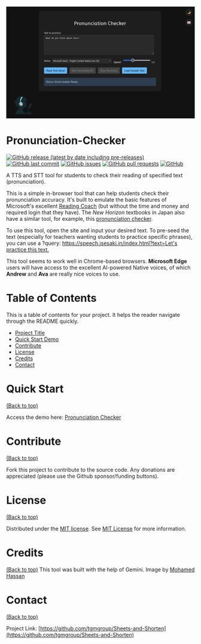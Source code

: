 ![Pronunciation Checker](https://github.com/tgmgroup/Pronunciation-Checker/blob/main/assets/images/pronunciation-checker-xl.png) 

# Pronunciation-Checker

[![GitHub release (latest by date including pre-releases)](https://img.shields.io/github/v/release/tgmgroup/Pronunciation-Checker?include_prereleases)](https://img.shields.io/github/v/release/tgmgroup/Pronunciation-Checker?include_prereleases)
[![GitHub last commit](https://img.shields.io/github/last-commit/tgmgroup/Pronunciation-Checker)](https://img.shields.io/github/last-commit/tgmgroup/Pronunciation-Checker)
[![GitHub issues](https://img.shields.io/github/issues-raw/tgmgroup/Pronunciation-Checker)](https://img.shields.io/github/issues-raw/tgmgroup/Pronunciation-Checker)
[![GitHub pull requests](https://img.shields.io/github/issues-pr/tgmgroup/Pronunciation-Checker)](https://img.shields.io/github/issues-pr/tgmgroup/Pronunciation-Checker)
[![GitHub](https://img.shields.io/github/license/tgmgroup/Pronunciation-Checker)](https://img.shields.io/github/license/tgmgroup/Pronunciation-Checker)

A TTS and STT tool for students to check their reading of specified text (pronunciation). 

This is a simple in-browser tool that can help students check their pronunciation accuracy. It's built to emulate the basic features of Microsoft's excellent [Reading Coach](https://coach.microsoft.com "Reading Coach") (but without the time and money and required login that they have). The *New Horizon* textbooks in Japan also have a similar tool, for example, this [pronunciation checker](https://sw101.tsho.jp/nh-pronunciation-/index.html?g=1&ks=41).

To use this tool, open the site and input your desired text. To pre-seed the text (especially for teachers wanting students to practice specific phrases), you can use a ?query: [https://speech.isesaki.in/index.html?text=Let's practice this text.](https://speech.isesaki.in/index.html?text=Let%27s%20practice%20this%20text.) 

This tool seems to work well in Chrome-based browsers. **Microsoft Edge** users will have access to the excellent AI-powered Native voices, of which **Andrew** and **Ava** are really nice voices to use.

# Table of Contents

This is a table of contents for your project. It helps the reader navigate through the README quickly.
- [Project Title](#project-title)
- [Quick Start Demo](#quick-start)
- [Contribute](#contribute)
- [License](#license)
- [Credits](#credits)
- [Contact](#contact)

# Quick Start
[(Back to top)](#table-of-contents)

Access the demo here: [Pronunciation Checker](https://tgmgroup.github.io/Pronunciation-Checker/)

# Contribute
[(Back to top)](#table-of-contents)

Fork this project to contribute to the source code.
Any donations are appreciated (please use the Github sponsor/funding buttons).

# License
[(Back to top)](#table-of-contents)

Distributed under the [MIT license](./LICENSE). See [MIT License](https://opensource.org/licenses/MIT) for more information.

# Credits
[(Back to top)](#table-of-contents)
This tool was built with the help of Gemini. Image by [Mohamed Hassan](https://unsplash.com/illustrations/a-person-is-recording-with-a-microphone-and-headphones-Oh3p6Wu3OOE "Mohamed Hassan on Unsplash")

# Contact
[(Back to top)](#table-of-contents)

Project Link: [https://github.com/tgmgroup/Sheets-and-Shorten](https://github.com/tgmgroup/Sheets-and-Shorten)

